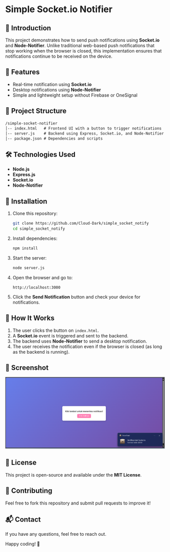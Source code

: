 # Simple Socket.io Notifier

## 📌 Introduction
This project demonstrates how to send push notifications using **Socket.io** and **Node-Notifier**. Unlike traditional web-based push notifications that stop working when the browser is closed, this implementation ensures that notifications continue to be received on the device.

## 🚀 Features
- Real-time notification using **Socket.io**
- Desktop notifications using **Node-Notifier**
- Simple and lightweight setup without Firebase or OneSignal

## 📂 Project Structure
```
/simple-socket-notifier
│-- index.html   # Frontend UI with a button to trigger notifications
│-- server.js    # Backend using Express, Socket.io, and Node-Notifier
│-- package.json # Dependencies and scripts
```

## 🛠️ Technologies Used
- **Node.js**
- **Express.js**
- **Socket.io**
- **Node-Notifier**

## 📌 Installation
1. Clone this repository:
   ```sh
   git clone https://github.com/Cloud-Dark/simple_socket_notify
   cd simple_socket_notify
   ```
2. Install dependencies:
   ```sh
   npm install
   ```
3. Start the server:
   ```sh
   node server.js
   ```
4. Open the browser and go to:
   ```
   http://localhost:3000
   ```
5. Click the **Send Notification** button and check your device for notifications.

## 🎯 How It Works
1. The user clicks the button on `index.html`.
2. A **Socket.io** event is triggered and sent to the backend.
3. The backend uses **Node-Notifier** to send a desktop notification.
4. The user receives the notification even if the browser is closed (as long as the backend is running).

## 📸 Screenshot
![App Screenshot](Screenshot_16.png)

## 📝 License
This project is open-source and available under the **MIT License**.

## 🤝 Contributing
Feel free to fork this repository and submit pull requests to improve it!

## 📬 Contact
If you have any questions, feel free to reach out.

Happy coding! 🚀

